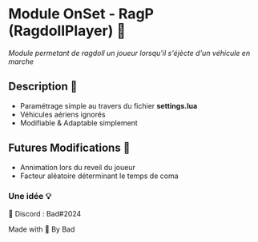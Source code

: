 # Module OnSet - RagP (RagdollPlayer) 📎

*Module permetant de ragdoll un joueur lorsqu'il s'éjècte d'un véhicule en marche*

## Description 📝

* Paramétrage simple au travers du fichier **settings.lua**
* Véhicules aériens ignorés  
* Modifiable & Adaptable simplement

## Futures Modifications  📌 

* Annimation lors du reveil du joueur 
* Facteur aléatoire déterminant le temps de coma 

### Une idée 💡

📮 Discord : Bad#2024


Made with 🖤 By Bad
